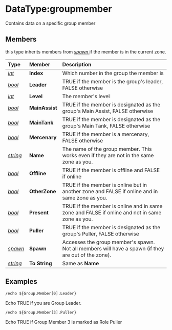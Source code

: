 # DataType:groupmember

Contains data on a specific group member

## Members

this type inherits members from [_spawn_ ](datatype-spawn.md)if the member is in the current zone.

| **Type** | **Member** | **Description** |
| :--- | :--- | :--- |
| [_int_](datatype-int.md) | **Index** | Which number in the group the member is |
| [_bool_](datatype-bool.md) | **Leader** | TRUE if the member is the group's leader, FALSE otherwise |
| [_int_](datatype-int.md) | **Level** | The member's level |
| [_bool_](datatype-bool.md) | **MainAssist** | TRUE if the member is designated as the group's Main Assist, FALSE otherwise |
| [_bool_](datatype-bool.md) | **MainTank** | TRUE if the member is designated as the group's Main Tank, FALSE otherwise |
| [_bool_](datatype-bool.md) | **Mercenary** | TRUE if the member is a mercenary, FALSE otherwise |
| [_string_](datatype-string.md) | **Name** | The name of the group member. This works even if they are not in the same zone as you. |
| [_bool_](datatype-bool.md) | **Offline** | TRUE if the member is offline and FALSE if online |
| [_bool_](datatype-bool.md) | **OtherZone** | TRUE if the member is online but in another zone and FALSE if online and in same zone as you. |
| [_bool_](datatype-bool.md) | **Present** | TRUE if the member is online and in same zone and FALSE if online and not in same zone as you. |
| [_bool_](datatype-bool.md) | **Puller** | TRUE if the member is designated as the group's Puller, FALSE otherwise |
| [_spawn_](datatype-spawn.md) | **Spawn** | Accesses the group member's spawn. Not all members will have a spawn (if they are out of the zone). |
| [_string_](datatype-string.md) | **To String** | Same as **Name** |

## Examples

`/echo ${Group.Member[0].Leader}`

Echo TRUE if you are Group Leader.

`/echo ${Group.Member[3].Puller}`

Echo TRUE if Group Member 3 is marked as Role Puller

